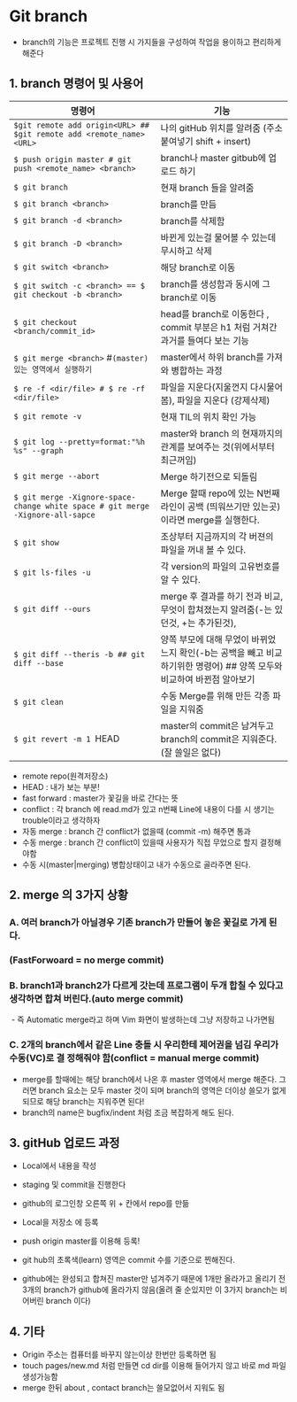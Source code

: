 # Git branch

- branch의 기능은 프로젝트 진행 시 가지들을 구성하여 작업을 용이하고 편리하게 해준다



## 1. branch 명령어 및 사용어

| 명령어                                                       | 기능                                                         |
| ------------------------------------------------------------ | ------------------------------------------------------------ |
| `$git remote add origin<URL> ## $git remote add <remote_name> <URL>` | 나의 gitHub 위치를 알려줌 (주소붙여넣기 shift + insert)      |
| `$ push origin master # git push <remote_name> <branch>`     | branch나 master gitbub에 업로드 하기                         |
| `$ git branch`                                               | 현재 branch 들을 알려줌                                      |
| `$ git branch <branch>`                                      | branch를 만듬                                                |
| `$ git branch -d <branch>`                                   | branch를 삭제함                                              |
| `$ git branch -D <branch>`                                   | 바뀐게 있는걸 물어볼 수 있는데 무시하고 삭제                 |
| `$ git switch <branch>`                                      | 해당 branch로 이동                                           |
| `$ git switch -c <branch> == $ git checkout -b <branch>`     | branch를 생성함과 동시에 그 branch로 이동                    |
| `$ git checkout <branch/commit_id>`                          | head를 branch로 이동한다 , commit 부분은 h1 처럼 거쳐간 과거를 들여다 보는 기능 |
| `$ git merge <branch>` #`(master)있는 영역에서 실행하기`     | master에서 하위 branch를 가져와 병합하는 과정                |
| `$ re -f <dir/file> # $ re -rf <dir/file>`                   | 파일을 지운다(지울껀지 다시물어봄),  파일을 지운다 (강제삭제) |
| `$ git remote -v`                                            | 현재 TIL의 위치 확인 가능                                    |
| `$ git log --pretty=format:"%h %s" --graph`                  | master와 branch 의 현재까지의 관계를 보여주는 것(위에서부터 최근꺼임) |
| `$ git merge --abort`                                        | Merge 하기전으로 되돌림                                      |
| `$ git merge -Xignore-space-change white space # git merge -Xignore-all-sapce` | Merge 할때 repo에 있는 N번째 라인이 공백 (띄워쓰기만 있는곳)이라면 merge를 실행한다. |
| `$ git show`                                                 | 조상부터 지금까지의 각 버젼의 파일을 꺼내 볼 수 있다.        |
| `$ git ls-files -u`                                          | 각 version의 파일의 고유번호를 알 수 있다.                   |
| `$ git diff --ours `                                         | merge 후 결과를 하기 전과 비교, 무엇이 합쳐졌는지 알려줌(-는 있던것, +는 추가된것), |
| `$ git diff --theris -b ## git diff --base`                  | 양쪽 부모에 대해 무었이 바뀌었느지 확인(-b는 공백을 빼고 비교하기위한 명령어) ## 양쪽 모두와 비교하여 바뀐점 알아보기 |
| `$ git clean`                                                | 수동 Merge를 위해 만든 각종 파일을 지워줌                    |
| `$ git revert -m 1 `HEAD                                     | master의 commit은 남겨두고  branch의 commit은 지워준다. (잘 쓸일은 없다) |

- remote repo(원격저장소)
- HEAD : 내가 보는 부분!
- fast forward : master가 꽃길을 바로 간다는 뜻
- conflict : 각 branch 에 read.md가 있고 n번째 Line에 내용이 다를 시 생기는 trouble이라고 생각하자
- 자동 merge : branch 간 conflict가 없을때 (commit -m) 해주면 통과
- 수동 merge : branch 간 conflict이 있을때 사용자가 직접 무었으로 할지 결정해야함
- 수동 시(master|merging)  병합상태이고 내가 수동으로 골라주면 된다.

## 2. merge 의 3가지 상황

### 	A. 여러 branch가 아닐경우 기존 branch가 만들어 놓은 꽃길로 가게 된다.		

### 		(FastForwoard = no merge commit)

### 	B. branch1과 branch2가 다르게 갓는데 프로그램이 두개 합칠 수 있다고 생각하면 합쳐		버린다.(auto merge commit) 			

​			-  즉 Automatic merge라고 하며 Vim 화면이 발생하는데 그냥 저장하고 나가면됨

### 	C. 2개의 branch에서 같은 Line 충돌 시 우리한테 제어권을 넘김 우리가 수동(VC)로 결		정해줘야 함(conflict = manual merge commit)

- merge를 할때에는 해당 branch에서 나온 후 master 영역에서 merge 해준다.  그러면 branch 요소는 모두 master 것이 되며 branch의 영역은 더이상 쓸모가 없게 되므로 해당 branch는 지워주면 된다!
- branch의 name은 bugfix/indent 처럼 조금 복잡하게 해도 된다.



## 3. gitHub 업로드 과정 

- Local에서 내용을 작성
- staging 및 commit을 진행한다
- github의 로그인창 오른쪽 위 + 칸에서 repo를 만듦
- Local을 저장소 에 등록
- push origin master를 이용해 등록! 
- git hub의 초록색(learn) 영역은 commit 수를 기준으로 찐해진다.



- github에는 완성되고 합쳐진 master만 넘겨주기 때문에 1개만 올라가고 올리기 전 3개의 branch가 github에 올라가지 않음(올려 줄 순있지만 이 3가지 branch는 비어버린 branch 이다)



## 4. 기타

- Origin 주소는 컴퓨터를 바꾸지 않는이상 한번만 등록하면 됨
- touch pages/new.md 처럼 만들면 cd dir를 이용해 들어가지 않고 바로 md 파일 생성가능함
- merge 한뒤 about , contact  branch는 쓸모없어서 지워도 됨